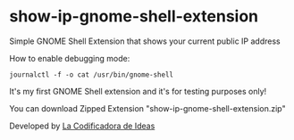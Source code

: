 # show-ip-gnome-shell-extension
Simple GNOME Shell Extension that shows your current public IP address

How to enable debugging mode:
```
journalctl -f -o cat /usr/bin/gnome-shell
```

It's my first GNOME Shell extension and it's for testing purposes only!

You can download Zipped Extension "show-ip-gnome-shell-extension.zip"

Developed by [La Codificadora de Ideas](https://lacodificadora.com)
